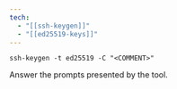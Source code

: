 ```yaml
---
tech:
  - "[[ssh-keygen]]"
  - "[[ed25519-keys]]"
---
```

```shell
ssh-keygen -t ed25519 -C "<COMMENT>"
```

Answer the prompts presented by the tool.